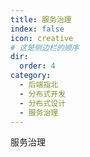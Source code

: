 ```yaml
---
title: 服务治理
index: false
icon: creative
# 这是侧边栏的顺序
dir:
  order: 4
category:
  - 后端指北
  - 分布式开发
  - 分布式设计
  - 服务治理
---
```


服务治理





